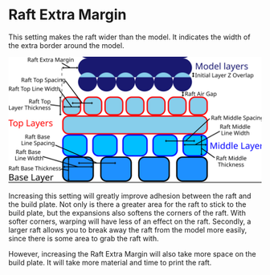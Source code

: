 Raft Extra Margin
====
This setting makes the raft wider than the model. It indicates the width of the extra border around the model.

![Dimensions related to the raft](../images/raft_dimensions.svg)

Increasing this setting will greatly improve adhesion between the raft and the build plate. Not only is there a greater area for the raft to stick to the build plate, but the expansions also softens the corners of the raft. With softer corners, warping will have less of an effect on the raft. Secondly, a larger raft allows you to break away the raft from the model more easily, since there is some area to grab the raft with.

However, increasing the Raft Extra Margin will also take more space on the build plate. It will take more material and time to print the raft.